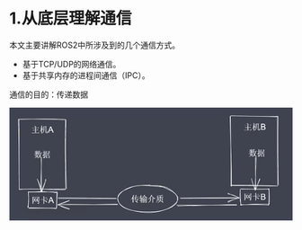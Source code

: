 # 1.从底层理解通信

本文主要讲解ROS2中所涉及到的几个通信方式。

- 基于TCP/UDP的网络通信。
- 基于共享内存的进程间通信（IPC）。

通信的目的：传递数据

![image-20220612155547492](1.从底层理解通信/imgs/image-20220612155547492.png)